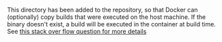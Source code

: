 This directory has been added to the repository, so that Docker can (optionally)
copy builds that were executed on the host machine. If the binary doesn't
exist, a build will be executed in the container at build time. See [this stack over flow question for more details](https://stackoverflow.com/questions/31528384/conditional-copy-add-in-dockerfile) 
